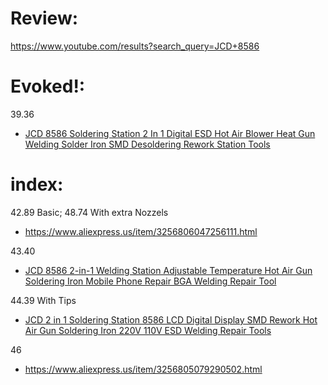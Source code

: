 # Review:
https://www.youtube.com/results?search_query=JCD+8586

# Evoked!:

39.36
- [JCD 8586 Soldering Station 2 In 1 Digital ESD Hot Air Blower Heat Gun Welding Solder Iron SMD Desoldering Rework Station Tools](https://www.aliexpress.us/item/3256806240950143.html)

# index:
42.89 Basic; 48.74 With extra Nozzels
- https://www.aliexpress.us/item/3256806047256111.html

43.40
- [JCD 8586 2-in-1 Welding Station Adjustable Temperature Hot Air Gun Soldering Iron Mobile Phone Repair BGA Welding Repair Tool](https://www.aliexpress.us/item/3256806441767425.html)

44.39 With Tips
- [JCD 2 in 1 Soldering Station 8586 LCD Digital Display SMD Rework Hot Air Gun Soldering Iron 220V 110V ESD Welding Repair Tools](https://www.aliexpress.us/item/3256805974803145.html)

46
- https://www.aliexpress.us/item/3256805079290502.html

